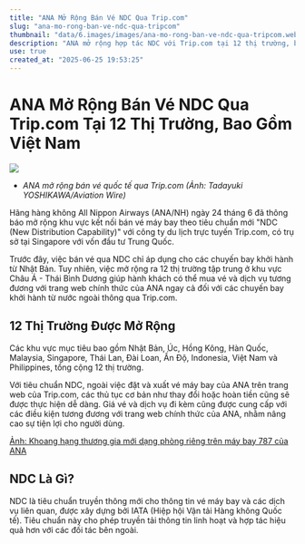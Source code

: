 ```yaml
---
title: "ANA Mở Rộng Bán Vé NDC Qua Trip.com"
slug: "ana-mo-rong-ban-ve-ndc-qua-tripcom"
thumbnail: "data/6.images/images/ana-mo-rong-ban-ve-ndc-qua-tripcom.webp"
description: "ANA mở rộng hợp tác NDC với Trip.com tại 12 thị trường, bao gồm Việt Nam, giúp hành khách đặt vé và dịch vụ chuyến bay quốc tế dễ dàng hơn."
use: true
created_at: "2025-06-25 19:53:25"
---
```


# ANA Mở Rộng Bán Vé NDC Qua Trip.com Tại 12 Thị Trường, Bao Gồm Việt Nam

![](/images/20250625-00000003-awire-000-1-view.webp)

*   *ANA mở rộng bán vé quốc tế qua Trip.com (Ảnh: Tadayuki YOSHIKAWA/Aviation Wire)*

Hãng hàng không All Nippon Airways (ANA/NH) ngày 24 tháng 6 đã thông báo mở rộng khu vực kết nối bán vé máy bay theo tiêu chuẩn mới "NDC (New Distribution Capability)" với công ty du lịch trực tuyến Trip.com, có trụ sở tại Singapore với vốn đầu tư Trung Quốc.

Trước đây, việc bán vé qua NDC chỉ áp dụng cho các chuyến bay khởi hành từ Nhật Bản. Tuy nhiên, việc mở rộng ra 12 thị trường tập trung ở khu vực Châu Á - Thái Bình Dương giúp hành khách có thể mua vé và dịch vụ tương đương với trang web chính thức của ANA ngay cả đối với các chuyến bay khởi hành từ nước ngoài thông qua Trip.com.

## 12 Thị Trường Được Mở Rộng

Các khu vực mục tiêu bao gồm Nhật Bản, Úc, Hồng Kông, Hàn Quốc, Malaysia, Singapore, Thái Lan, Đài Loan, Ấn Độ, Indonesia, Việt Nam và Philippines, tổng cộng 12 thị trường.

Với tiêu chuẩn NDC, ngoài việc đặt và xuất vé máy bay của ANA trên trang web của Trip.com, các thủ tục cơ bản như thay đổi hoặc hoàn tiền cũng sẽ được thực hiện dễ dàng. Giá vé và dịch vụ đi kèm cũng được cung cấp với các điều kiện tương đương với trang web chính thức của ANA, nhằm nâng cao sự tiện lợi cho người dùng.

[Ảnh: Khoang hạng thương gia mới dạng phòng riêng trên máy bay 787 của ANA](https://www.aviationwire.jp/archives/325826/250617_6823_7879_ana_pas25-640)

## NDC Là Gì?

NDC là tiêu chuẩn truyền thông mới cho thông tin vé máy bay và các dịch vụ liên quan, được xây dựng bởi IATA (Hiệp hội Vận tải Hàng không Quốc tế). Tiêu chuẩn này cho phép truyền tải thông tin linh hoạt và hợp tác hiệu quả hơn với các đối tác bên ngoài.